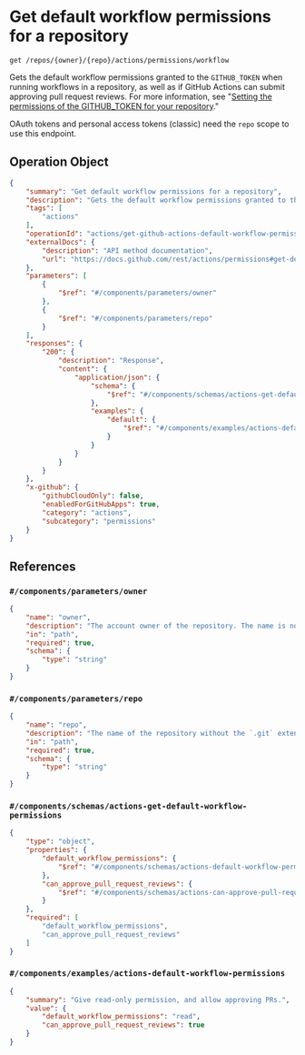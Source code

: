 # Get default workflow permissions for a repository

`get /repos/{owner}/{repo}/actions/permissions/workflow`

Gets the default workflow permissions granted to the `GITHUB_TOKEN` when running workflows in a repository,
as well as if GitHub Actions can submit approving pull request reviews.
For more information, see "[Setting the permissions of the GITHUB_TOKEN for your repository](https://docs.github.com/repositories/managing-your-repositorys-settings-and-features/enabling-features-for-your-repository/managing-github-actions-settings-for-a-repository#setting-the-permissions-of-the-github_token-for-your-repository)."

OAuth tokens and personal access tokens (classic) need the `repo` scope to use this endpoint.

## Operation Object

```json
{
    "summary": "Get default workflow permissions for a repository",
    "description": "Gets the default workflow permissions granted to the `GITHUB_TOKEN` when running workflows in a repository,\nas well as if GitHub Actions can submit approving pull request reviews.\nFor more information, see \"[Setting the permissions of the GITHUB_TOKEN for your repository](https://docs.github.com/repositories/managing-your-repositorys-settings-and-features/enabling-features-for-your-repository/managing-github-actions-settings-for-a-repository#setting-the-permissions-of-the-github_token-for-your-repository).\"\n\nOAuth tokens and personal access tokens (classic) need the `repo` scope to use this endpoint.",
    "tags": [
        "actions"
    ],
    "operationId": "actions/get-github-actions-default-workflow-permissions-repository",
    "externalDocs": {
        "description": "API method documentation",
        "url": "https://docs.github.com/rest/actions/permissions#get-default-workflow-permissions-for-a-repository"
    },
    "parameters": [
        {
            "$ref": "#/components/parameters/owner"
        },
        {
            "$ref": "#/components/parameters/repo"
        }
    ],
    "responses": {
        "200": {
            "description": "Response",
            "content": {
                "application/json": {
                    "schema": {
                        "$ref": "#/components/schemas/actions-get-default-workflow-permissions"
                    },
                    "examples": {
                        "default": {
                            "$ref": "#/components/examples/actions-default-workflow-permissions"
                        }
                    }
                }
            }
        }
    },
    "x-github": {
        "githubCloudOnly": false,
        "enabledForGitHubApps": true,
        "category": "actions",
        "subcategory": "permissions"
    }
}
```

## References

### `#/components/parameters/owner`

```json
{
    "name": "owner",
    "description": "The account owner of the repository. The name is not case sensitive.",
    "in": "path",
    "required": true,
    "schema": {
        "type": "string"
    }
}
```

### `#/components/parameters/repo`

```json
{
    "name": "repo",
    "description": "The name of the repository without the `.git` extension. The name is not case sensitive.",
    "in": "path",
    "required": true,
    "schema": {
        "type": "string"
    }
}
```

### `#/components/schemas/actions-get-default-workflow-permissions`

```json
{
    "type": "object",
    "properties": {
        "default_workflow_permissions": {
            "$ref": "#/components/schemas/actions-default-workflow-permissions"
        },
        "can_approve_pull_request_reviews": {
            "$ref": "#/components/schemas/actions-can-approve-pull-request-reviews"
        }
    },
    "required": [
        "default_workflow_permissions",
        "can_approve_pull_request_reviews"
    ]
}
```

### `#/components/examples/actions-default-workflow-permissions`

```json
{
    "summary": "Give read-only permission, and allow approving PRs.",
    "value": {
        "default_workflow_permissions": "read",
        "can_approve_pull_request_reviews": true
    }
}
```
